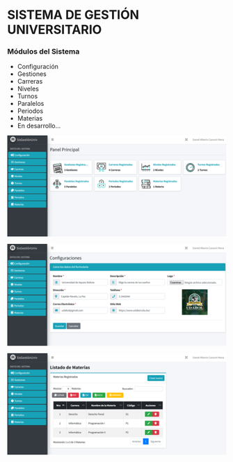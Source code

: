 # SISTEMA DE GESTIÓN UNIVERSITARIO

### Módulos del Sistema

- Configuración
- Gestiones
- Carreras
- Niveles
- Turnos
- Paralelos
- Periodos
- Materias
- En desarrollo... 

![preview img](/preview.png)

![preview img](/preview2.png)

![preview img](/preview3.png)